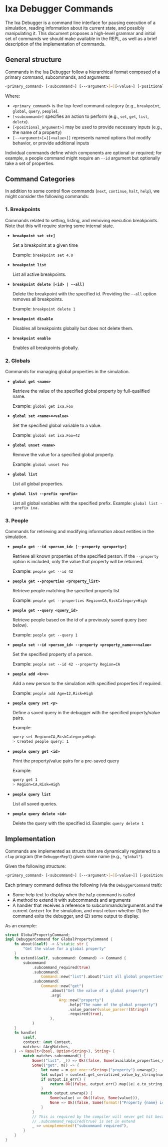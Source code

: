 # Ixa Debugger Commands

The Ixa Debugger is a command line interface for pausing execution of a
simulation, reading information about its current state, and possibly manipulating
it. This document proposes a high-level grammar and initial set of commands
we should make available in the REPL, as well as a brief description of the
implementation of commands.

## General structure

Commands in the Ixa Debugger follow a hierarchical format composed
of a primary command, subcommands, and arguments:

```bash
<primary_command> [<subcommand>] [--<argument>[=][<value>] [<positional_argument>]]
```

Where:

- `<primary_command>` is the top-level command category (e.g., `breakpoint`, `global`, `query`, `people`).
- `[<subcommand>]` specifies an action to perform (e.g., `set`, `get`, `list`, `delete`).
- `[<positional_argument>]` may be used to provide necessary inputs (e.g., the name of a property)
- `[--<argument>[=][<value>]]` represents named options that modify behavior, or provide additional inputs

Individual commands define which components are optional or required; for example, a people
command might require an `--id` argument but optionally take a set of properties.

## Command Categories

In addition to some control flow commands (`next`, `continue`, `halt`, `help`), we
might consider the following commands:

### 1. Breakpoints

Commands related to setting, listing, and removing execution breakpoints.
Note that this will require storing some internal state.

- **`breakpoint set <t>]`**

  Set a breakpoint at a given time

  Example: `breakpoint set 4.0`

- **`breakpoint list`**

  List all active breakpoints.

- **`breakpoint delete [<id> | --all]`**

  Delete the breakpoint with the specified id.
  Providing the `--all` option removes all breakpoints.

  Example: `breakpoint delete 1`

- **`breakpoint disable`**

  Disables all breakpoints globally but does not delete them.

- **`breakpoint enable`**

  Enables all breakpoints globally.

### 2. Globals

Commands for managing global properties in the simulation.

- **`global get <name>`**

  Retrieve the value of the specified global property by full-qualified name.

  Example: `global get ixa.Foo`

- **`global set <name>=<value>`**

  Set the specified global variable to a value.

  Example: `global set ixa.Foo=42`

- **`global unset <name>`**

  Remove the value for a specified global property.

  Example: `global unset Foo`

- **`global list`**

  List all global properties.

- **`global list --prefix <prefix>`**

  List all global variables with the specified prefix.
  Example: `global list --prefix ixa.`

### 3. People

Commands for retrieving and modifying information about entities in the simulation.

- **`people get --id <person_id> [--property <property>]`**

  Retrieve all known properties of the specified person.
  If the `--property` option is included, only the value that property will be returned.

  Example: `people get --id 42`

- **`people get --properties <property_list>`**

  Retrieve people matching the specified property list

  Example: `people get --properties Region=CA,RiskCategory=High`

- **`people get --query <query_id>`**

  Retrieve people based on the id of a previously saved query (see below).

  Example: `people get --query 1`

- **`people set --id <person_id> --property <property_name>=<value>`**

  Set the specified property of a person.

  Example: `people set --id 42 --property Region=CA`

- **`people add <k=v>`**

  Add a new person to the simulation with specified properties if required.

  Example: `people add Age=12,Risk=High`

- **`people query set <p>`**

  Define a saved query in the debugger with the specified property/value pairs.

  Example:

  ```bash
  query set Region=CA,RiskCategory=High
  > Created people query: 1
  ```

- **`people query get <id>`**

  Print the property/value pairs for a pre-saved query

  Example:

  ```bash
  query get 1
  > Region=CA,Risk=High
  ```

- **`people query list`**

  List all saved queries.

- **`people query delete <id>`**

  Delete the query with the specified id.
  Example: `query delete 1`

## Implementation

Commands are implemented as structs that are dynamically registered to a `clap`
program (the `DebuggerRepl`) given some name (e.g., `"global"`).

Given the following structure:

```bash
<primary_command> [<subcommand>] [--<argument>[=][<value>]] [<positional_argument>]
```

Each primary command defines the following (via the `DebuggerCommand` trait):

- Some help text to display when the `help` command is called
- A method to extend it with subcommands and arguments
- A handler that receives a reference to subcommands/arguments and the current
  `Context` for the simulation, and must return whether (1) the command exits
  the debugger, and (2) some output to display.

As an example:

```rust
struct GlobalPropertyCommand;
impl DebuggerCommand for GlobalPropertyCommand {
    fn about(&self) -> &'static str {
        "Get the value for a global property"
    }
    fn extend(&self, subcommand: Command) -> Command {
        subcommand
            .subcommand_required(true)
            .subcommand(
                Command::new("list").about("List all global properties"))
            .subcommand(
                Command::new("get")
                    .about("Get the value of a global property")
                    .arg(
                        Arg::new("property")
                            .help("The name of the global property")
                            .value_parser(value_parser!(String))
                            .required(true),
                    ),
            )
    }
    fn handle(
        &self,
        context: &mut Context,
        matches: &ArgMatches,
    ) -> Result<(bool, Option<String>), String> {
        match matches.subcommand() {
            Some(("list", _)) => Ok((false, Some(available_properties_str(context)))),
            Some(("get", m)) => {
                let name = m.get_one::<String>("property").unwrap();
                let output = context.get_serialized_value_by_string(name);
                if output.is_err() {
                    return Ok((false, output.err().map(|e| e.to_string())));
                }
                match output.unwrap() {
                    Some(value) => Ok((false, Some(value))),
                    None => Ok((false, Some(format!("Property {name} is not set")))),
                }
            }
            // This is required by the compiler will never get hit because
            // .subcommand_required(true) is set in extend
            _ => unimplemented!("subcommand required"),
        }
    }
}
```
